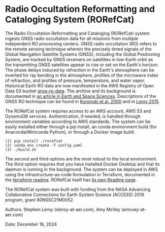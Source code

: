 # Radio Occultation Reformatting and Cataloging System (RORefCat)

The Radio Occultation Reformatting and Cataloging (RORefCat) system ingests 
GNSS radio occultation data for all missions from multiple independent RO 
processing centers. GNSS radio occultation (RO) refers to the remote sensing 
technique wherein the precisely timed signals of the Global Navigation 
Satellite Systems (GNSS), including the Global Positioning System, are 
tracked by GNSS receivers on satellites in low-Earth orbit as the transmitting 
GNSS satellites appear to rise or set on the Earth's horizon. The phase delays 
induced by refraction in the Earth's atmosphere can be inverted for ray bending 
in the atmosphere, profiles of the microwave index of refraction, and profiles 
of pressure, temperature, and water vapor. Historical Earth RO data are now 
manifested in the AWS Registry of Open Data S3 bucket 
[gnss-ro-data](https://registry.opendata.aws/gnss-ro-opendata). The archive and 
its background is documented in 
[an article in Earth and Space Sciences](https://doi.org/10.1029/2023EA003021). 
Descriptions of the GNSS RO technique can be found in 
[Kursinski et al. 2000](https://doi.org/10.3319/TAO.2000.11.1.53(COSMIC)) 
and in [Leroy 2015](https://doi.org/10.1016/B978-0-12-382225-3.00350-9). 

The RORefCat system requires access to an AWS account, AWS S3 and DynamoDB 
services. Authentication, if needed, is handled through environment variables 
according to AWS standards. The system can be easily installed either through 
a pip install, an conda environment build (for Anaconda/Miniconda Python), or 
through a Docker image build: 
```
(1) pip install ./rorefcat
(2) conda env create -f config.yaml
(3) ./build.sh
```
The second and third options are the most robust to the local environment. 
The third option requires that you have installed Docker Desktop and that 
its daemon is running in the background. The system can be deployed in AWS 
using the infrastructure-as-code formulation in Terraform, documented in 
the [terraform readme](terraform/readme.md). 
RORefCat itself has [its own Readme page](rorefcat/Readme.md). 

The RORefCat system was built with funding from the NASA Advancing 
Collaborative Connections for Earth System Science (ACCESS) 2019 
program, grant 80NSSC21M0052. 

Authors: Stephen Leroy (sleroy-at-aer.com), Amy McVey (amcvey-at-aer.com)

Date: December 18, 2024

